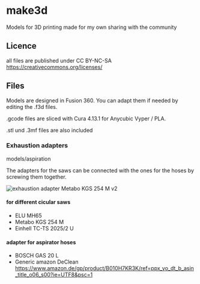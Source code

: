# make3d
Models for 3D printing made for my own sharing with the community

## Licence
all files are published under
CC BY-NC-SA 
https://creativecommons.org/licenses/

## Files
Models are designed in Fusion 360. You can adapt them if needed by editing the .f3d files.

.gcode files are sliced with Cura 4.13.1 for Anycubic Vyper / PLA.

.stl und .3mf files are also included

### Exhaustion adapters 
models/aspiration

The adapters for the saws can be connected with the ones for the hoses by screwing them together.

![exhaustion adapter Metabo KGS 254 M v2](https://user-images.githubusercontent.com/50781679/168376340-b1b7de29-44a8-4c86-b1d8-861c63904f2c.jpg)

#### for different cicular saws
  - ELU MH65 
  - Metabo KGS 254 M
  - Einhell TC-TS 2025/2 U

#### adapter for aspirator hoses
  - BOSCH GAS 20 L
  - Generic amazon DeClean https://www.amazon.de/gp/product/B010H7KR3K/ref=ppx_yo_dt_b_asin_title_o06_s00?ie=UTF8&psc=1
